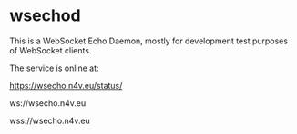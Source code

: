 ﻿# wsechod

This is a WebSocket Echo Daemon, mostly for development test purposes of WebSocket clients.

The service is online at:

https://wsecho.n4v.eu/status/

ws://wsecho.n4v.eu

wss://wsecho.n4v.eu
